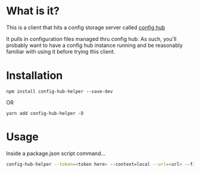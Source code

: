 # What is it?

This is a client that hits a config storage server called [config hub](https://www.confighub.com/)

It pulls in configuration files managed thru config hub.  As such, you'll probably want to have a config hub instance running and be reasonably familiar with using it before trying this client.

# Installation
`npm install config-hub-helper --save-dev`

OR

`yarn add config-hub-helper -D`

# Usage
Inside a package.json script command...
```bash
config-hub-helper --token=<token here> --context=local --url=<url> --file=config.js --appName=ts-sr
```